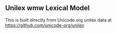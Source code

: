 Unilex wmw Lexical Model
----------------------

This is built directly from Unicode.org unilex data at
https://github.com/unicode-org/unilex
